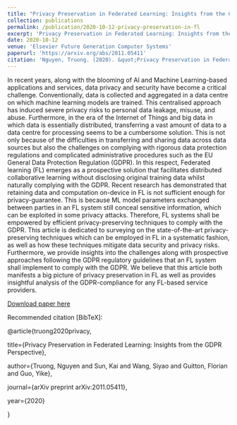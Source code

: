 ```yaml
---
title: "Privacy Preservation in Federated Learning: Insights from the GDPR Perspective"
collection: publications
permalink: /publication/2020-10-12-privacy-preservation-in-fl
excerpt: 'Privacy Preservation in Federated Learning: Insights from the GDPR Perspective'
date: 2020-10-12
venue: 'Elsevier Future Generation Computer Systems'
paperurl: 'https://arxiv.org/abs/2011.05411'
citation: 'Nguyen, Truong. (2020). &quot;Privacy Preservation in Federated Learning: Insights from the GDPR Perspective.&quot; <i>Elsevier Future Generation Computer Systems</i>.'
---
```

In recent years, along with the blooming of AI and Machine Learning-based applications and services, data privacy and security have become a critical challenge. Conventionally, data is collected and aggregated in a data centre on which machine learning models are trained. This centralised approach has induced severe privacy risks to personal data leakage, misuse, and abuse. Furthermore, in the era of the Internet of Things and big data in which data is essentially distributed, transferring a vast amount of data to a data centre for processing seems to be a cumbersome solution. This is not only because of the difficulties in transferring and sharing data across data sources but also the challenges on complying with rigorous data protection regulations and complicated administrative procedures such as the EU General Data Protection Regulation (GDPR). In this respect, Federated learning (FL) emerges as a prospective solution that facilitates distributed collaborative learning without disclosing original training data whilst naturally complying with the GDPR. Recent research has demonstrated that retaining data and computation on-device in FL is not sufficient enough for privacy-guarantee. This is because ML model parameters exchanged between parties in an FL system still conceal sensitive information, which can be exploited in some privacy attacks. Therefore, FL systems shall be empowered by efficient privacy-preserving techniques to comply with the GDPR. This article is dedicated to surveying on the state-of-the-art privacy-preserving techniques which can be employed in FL in a systematic fashion, as well as how these techniques mitigate data security and privacy risks. Furthermore, we provide insights into the challenges along with prospective approaches following the GDPR regulatory guidelines that an FL system shall implement to comply with the GDPR. We believe that this article both manifests a big picture of privacy preservation in FL as well as provides insightful analysis of the GDPR-compliance for any FL-based service providers.

[Download paper here](https://arxiv.org/pdf/2011.05411.pdf)

Recommended citation [BibTeX]:

@article{truong2020privacy,

  title={Privacy Preservation in Federated Learning: Insights from the GDPR Perspective},

  author={Truong, Nguyen and Sun, Kai and Wang, Siyao and Guitton, Florian and Guo, Yike},

  journal={arXiv preprint arXiv:2011.05411},

  year={2020}
  
}
